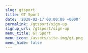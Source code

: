 ```yaml
---
slug: gtsport
title: GT Sport
date: '2020-02-17 00:00:00 +0000'
permalink: /gtsport/sign-up
signup_url: /gtsport/sign-up
menu_title: GT Sport
menu_icon: /assets/site-img/gt.png
menu_hide: false
---
```


